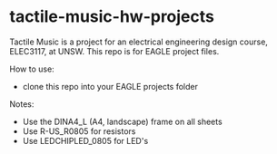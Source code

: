 # tactile-music-hw-projects
Tactile Music is a project for an electrical engineering design course, ELEC3117, at UNSW.
This repo is for EAGLE project files.

How to use:
* clone this repo into your EAGLE projects folder

Notes:
* Use the DINA4_L (A4, landscape) frame on all sheets
* Use R-US_R0805 for resistors
* Use LEDCHIPLED_0805 for LED's
